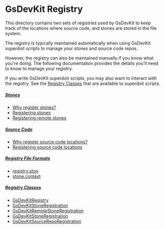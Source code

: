 # GsDevKit Registry

This directory contains two sets of registries used by GsDevKit to keep track of the locations where source code, and stones are stored in the file system.

The registry is typically maintained automatically when using GsDevKit superdoit scripts to manage your stones and source code repos.

However, the registry can also be maintained manually if you know what you're doing. The following documentation provides the details you'll need to know to manage your registry.

If you write GsDevKit superdoit scripts, you may also want to interact with the registry. See the [Registry Classes](#registry-classes) that are available to superdoit scripts.

##### [Stones](docs/stones.md)
- [Why register stones?](docs/stones.md)
- [Registering stones](docs/stones.md)
- [Registering remote stones](docs/stones.md)

##### [Source Code](docs/sourceCode.md)
- [Why register source code locations?](docs/repos.md)
- [Registering source code locations](docs/repos.md)

##### [Registry File Formats](docs/fileFormats.md)
- [registry.ston](docs/fileFormats.md#registry.ston)
- [stone.context](docs/fileFormats.md#stone.context)

##### [Registry Classes](docs/classes.md)
- [GsDevKitRegistry](docs/classes.md#GsDevKitRegistry)
- [GsDevKitStoneRegistration](docs/classes.md#GsDevKitStoneRegistrationcontext)
- [GsDevKitRemoteStoneRegistration](docs/classes.md#GsDevKitRemoteStoneRegistration)
- [GsDevKitStoneRegistration](docs/classes.md#GsDevKitStoneRegistrationcontext)
- [GsDevKitSourceRepoRegistration](docs/classes.md#GsDevKitSourceRepoRegistration)
